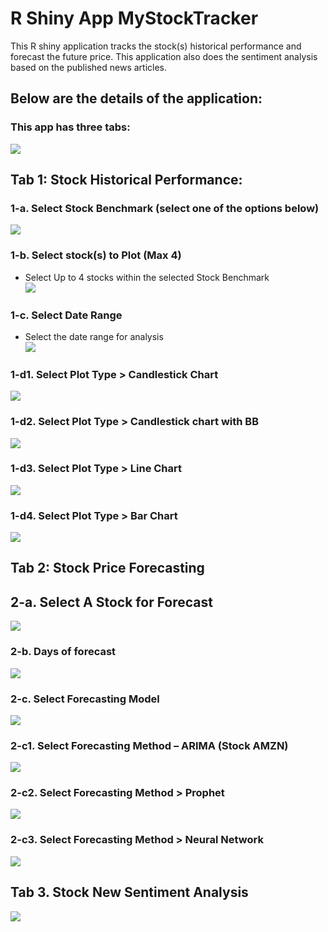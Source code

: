 # R Shiny App MyStockTracker 
This R shiny application tracks the stock(s) historical performance and forecast the future price. This application also does the sentiment analysis based on the published news articles.    
## Below are the details of the application:  
### This app has three tabs:
![](Screenshots/App%20tabs.png)

## Tab 1: Stock Historical Performance: 
### 1-a. Select Stock Benchmark (select one of the options below)   
![](Screenshots/Select%20Stock%20Benchmark.png)

### 1-b. Select stock(s) to Plot (Max 4)   
-	Select Up to 4 stocks within the selected Stock Benchmark  
![](Screenshots/Select%20Stocks%20to%20Plot.png)

### 1-c. Select Date Range
-	Select the date range for analysis  
![](Screenshots/Select%20date%20range.png)

### 1-d1. Select Plot Type > Candlestick Chart  
![](Screenshots/Candlestick%20Chart.png)   
### 1-d2. Select Plot Type >  Candlestick chart with BB   
![](Screenshots/Candlestick%20Chart%20with%20BB.png)    
### 1-d3. Select Plot Type > Line Chart   
![](Screenshots/Line%20Chart.png) 
### 1-d4. Select Plot Type > Bar Chart  
![](Screenshots/Bar%20Chart.png)

## Tab 2: Stock Price Forecasting  

## 2-a. Select A Stock for Forecast  
![](Screenshots/Select%20A%20Stock%20for%20Forecasting.png)

### 2-b. Days of forecast  
![](Screenshots/Days%20of%20Forecast.png)  

### 2-c. Select Forecasting Model    
![](Screenshots/Select%20Forecasting%20Model.png)  
### 2-c1. Select Forecasting Method – ARIMA (Stock AMZN)  
![](Screenshots/Select%20Forecasting%20Model%20-%20ARIMA.png)  
### 2-c2. Select Forecasting Method > Prophet  
![](Screenshots/Select%20Forecasting%20Model%20-%20Prophet.png) 
### 2-c3. Select Forecasting Method > Neural Network  
![](Screenshots/Seletct%20Forecasting%20Method%20-%20Neural%20Network.png) 
 
## Tab 3. Stock New Sentiment Analysis      
![](Screenshots/Stock%20News%20Sentiment%20Analysis.png)    
